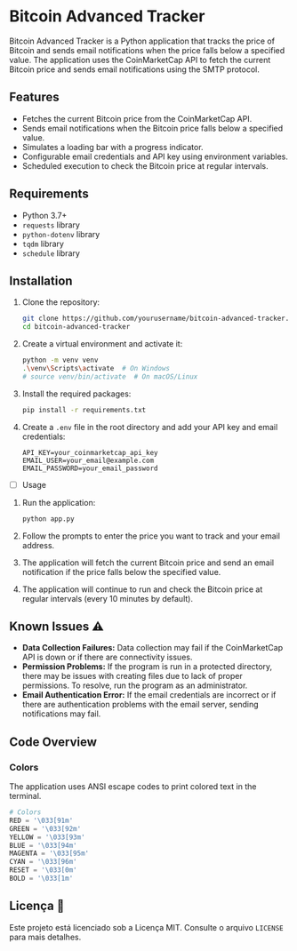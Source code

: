 # Bitcoin Advanced Tracker

Bitcoin Advanced Tracker is a Python application that tracks the price of Bitcoin and sends email notifications when the price falls below a specified value. The application uses the CoinMarketCap API to fetch the current Bitcoin price and sends email notifications using the SMTP protocol.

## Features

- Fetches the current Bitcoin price from the CoinMarketCap API.
- Sends email notifications when the Bitcoin price falls below a specified value.
- Simulates a loading bar with a progress indicator.
- Configurable email credentials and API key using environment variables.
- Scheduled execution to check the Bitcoin price at regular intervals.

## Requirements

- Python 3.7+
- `requests` library
- `python-dotenv` library
- `tqdm` library
- `schedule` library

## Installation

1. Clone the repository:

   ```sh
   git clone https://github.com/yourusername/bitcoin-advanced-tracker.git
   cd bitcoin-advanced-tracker
   ```
2. Create a virtual environment and activate it:

   ```sh
   python -m venv venv
   .\venv\Scripts\activate  # On Windows
   # source venv/bin/activate  # On macOS/Linux
   ```
3. Install the required packages:

   ```sh
   pip install -r requirements.txt
   ```
4. Create a `.env` file in the root directory and add your API key and email credentials:

   ```env
   API_KEY=your_coinmarketcap_api_key
   EMAIL_USER=your_email@example.com
   EMAIL_PASSWORD=your_email_password
   ```

* [ ] Usage

1. Run the application:

   ```sh
   python app.py
   ```
2. Follow the prompts to enter the price you want to track and your email address.
3. The application will fetch the current Bitcoin price and send an email notification if the price falls below the specified value.
4. The application will continue to run and check the Bitcoin price at regular intervals (every 10 minutes by default).

## Known Issues ⚠️
- **Data Collection Failures:** Data collection may fail if the CoinMarketCap API is down or if there are connectivity issues.
- **Permission Problems:** If the program is run in a protected directory, there may be issues with creating files due to lack of proper permissions. To resolve, run the program as an administrator.
- **Email Authentication Error:** If the email credentials are incorrect or if there are authentication problems with the email server, sending notifications may fail.


## Code Overview

### Colors

The application uses ANSI escape codes to print colored text in the terminal.

```python
# Colors
RED = '\033[91m'
GREEN = '\033[92m'
YELLOW = '\033[93m'
BLUE = '\033[94m'
MAGENTA = '\033[95m'
CYAN = '\033[96m'
RESET = '\033[0m'
BOLD = '\033[1m'
```

## Licença 📝

Este projeto está licenciado sob a Licença MIT. Consulte o arquivo `LICENSE` para mais detalhes.
